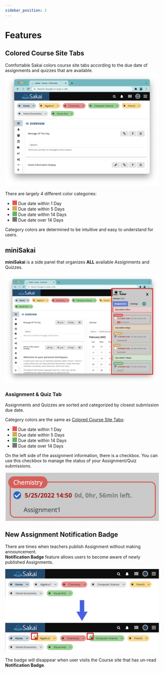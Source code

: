 ```yaml
---
sidebar_position: 2
---
```

# Features


## Colored Course Site Tabs
Comfortable Sakai colors course site tabs according to the due date of assignments and quizzes
that are available.
![Colored Tabs](img/color_tab.png)

There are largely 4 different color categories:

- ![RED](img/01.png)
  Due date within 1 Day
- ![YELLOW](img/02.png)
  Due date within 5 Days
- ![GREEN](img/03.png)
  Due date within 14 Days
- ![GRAY](img/04.png)
  Due date over 14 Days

Category colors are determined to be intuitive and easy to understand for users.

## miniSakai

**miniSakai** is a side panel that organizes **ALL** available Assignments and Quizzes.

![Colored Tabs](img/mini_sakai_frame.png)

### Assignment & Quiz Tab
Assignments and Quizzes are sorted and categorized by closest submission due date.  

Category colors are the same as [Colored Course Site Tabs](#colored-course-site-tabs):
- ![RED](img/01.png)
  Due date within 1 Day
- ![YELLOW](img/02.png)
  Due date within 5 Days
- ![GREEN](img/03.png)
  Due date within 14 Days
- ![GRAY](img/04.png)
  Due date over 14 Days

On the left side of the assignment information, there is a checkbox. You can use this checkbox to manage the status of your Assignment/Quiz submissions.

![Check Box](img/checkbox.png)

[//]: # (Write Memo)

## New Assignment Notification Badge
There are times when teachers publish Assignment without making announcement.  
**Notification Badge** feature allows users to become aware of newly published Assignments.

![Notification Badge](img/badge.png)

The badge will disappear when user visits the Course site that has un-read **Notification Badge**.
